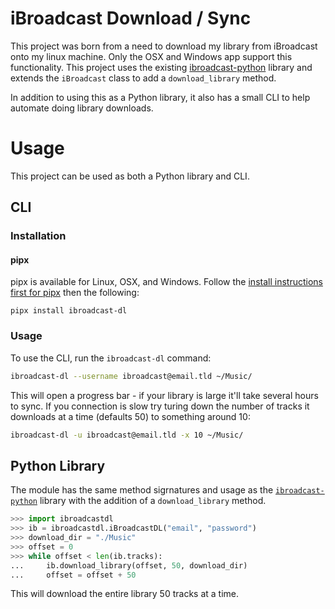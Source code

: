 # iBroadcast Download / Sync

This project was born from a need to download my library from iBroadcast onto my linux machine. Only the OSX and Windows app support this functionality. This project uses the existing [ibroadcast-python](https://pypi.org/project/ibroadcast/) library and extends the `iBroadcast` class to add a `download_library` method.

In addition to using this as a Python library, it also has a small CLI to help automate doing library downloads.

# Usage

This project can be used as both a Python library and CLI.

## CLI

### Installation

#### pipx

pipx is available for Linux, OSX, and Windows. Follow the [install instructions first for pipx](https://pipx.pypa.io/stable/installation/) then the following:

```
pipx install ibroadcast-dl
```

### Usage

To use the CLI, run the `ibroadcast-dl` command:

```sh
ibroadcast-dl --username ibroadcast@email.tld ~/Music/
```

This will open a progress bar - if your library is large it'll take several hours to sync. If you connection is slow try turing down the number of tracks it downloads at a time (defaults 50) to something around 10:

```sh
ibroadcast-dl -u ibroadcast@email.tld -x 10 ~/Music/
```

## Python Library

The module has the same method sigrnatures and usage as the [`ibroadcast-python`]() library with the addition of a `download_library` method.

```python
>>> import ibroadcastdl
>>> ib = ibroadcastdl.iBroadcastDL("email", "password")
>>> download_dir = "./Music"
>>> offset = 0
>>> while offset < len(ib.tracks):
...     ib.download_library(offset, 50, download_dir)
...     offset = offset + 50
```

This will download the entire library 50 tracks at a time.
